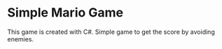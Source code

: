 # Simple Mario Game
This game is created with C#. 
Simple game to get the score by avoiding enemies.
